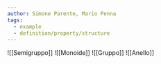 ```yaml
---
author: Simone Parente, Mario Penna
tags:
  - example
  - definition/property/structure
---
```

![[Semigruppo]]
![[Monoide]]
![[Gruppo]]
![[Anello]]
